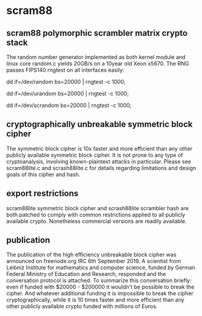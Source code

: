 # scram88

## scram88 polymorphic scrambler matrix crypto stack
The random number generator implemented as both kernel module and linux core random.c
yields 20GB/s on a 10year old Xeon x5670. The RNG passes FIPS140 rngtest on all interfaces easily:

dd if=/dev/random bs=20000 | rngtest -c 1000;

dd if=/dev/urandom bs=20000 | rngtest -c 1000;

dd if=/dev/scrandom bs=20000 | rngtest -c 1000;

## cryptographically unbreakable symmetric block cipher
The symmetric block cipher is 10x faster and more efficient than any other publicly available symmetric block cipher.
It is not prone to any type of cryptoanalysis, involving known-plaintext attacks in particular.
Please see scram88lite.c and scrash88lite.c for details regarding limitations and design goals of this cipher and hash.

## export restrictions
scram88lite symmetric block cipher and scrash88lite scrambler hash are both patched to comply with common
restrictions applied to all publicly available crypto. Nonetheless commercial versions are readily available.

## publication
The publication of the high efficiency unbreakable block cipher was announced on freenode.org IRC 6th September 2019.
A scientist from Leibniz Institute for mathematics and computer science,
funded by German Federal Ministry of Education and Research, responded and the conversation protocol is attached.
To summarize this conversation briefly: even if funded with $20000 - $200000 it wouldn't be possible to break the cipher.
And whatever additional funding it is impossible to break the cipher cryptographically,
while it is 10 times faster and more efficient than any other publicly available crypto funded with millions of Euros.
